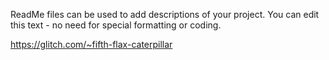 ReadMe files can be used to add descriptions of your project. You can edit this text - no need for special formatting or coding.

https://glitch.com/~fifth-flax-caterpillar
